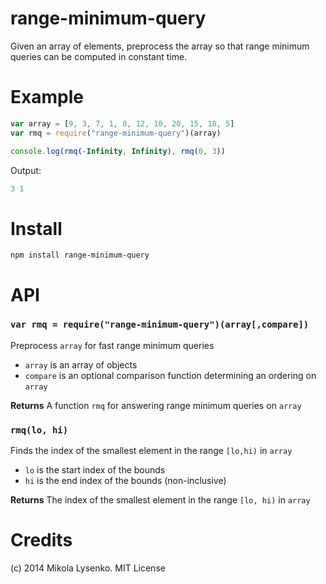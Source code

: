 range-minimum-query
===================
Given an array of elements, preprocess the array so that range minimum queries can be computed in constant time.


# Example

```javascript
var array = [9, 3, 7, 1, 8, 12, 10, 20, 15, 18, 5]
var rmq = require("range-minimum-query")(array)

console.log(rmq(-Infinity, Infinity), rmq(0, 3))
```

Output:

```javascript
3 1
```

# Install

```
npm install range-minimum-query
```

# API

### `var rmq = require("range-minimum-query")(array[,compare])`
Preprocess `array` for fast range minimum queries

* `array` is an array of objects
* `compare` is an optional comparison function determining an ordering on `array`

**Returns** A function `rmq` for answering range minimum queries on `array`

### `rmq(lo, hi)`
Finds the index of the smallest element in the range `[lo,hi)` in `array`

* `lo` is the start index of the bounds
* `hi` is the end index of the bounds (non-inclusive)

**Returns** The index of the smallest element in the range `[lo, hi)` in `array`

# Credits
(c) 2014 Mikola Lysenko. MIT License